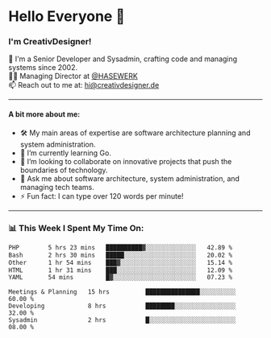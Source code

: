 # Hello Everyone 👋

### I'm CreativDesigner!

🔭 I'm a Senior Developer and Sysadmin, crafting code and managing systems since 2002.  
👨‍💼 Managing Director at [@HASEWERK](https://github.com/HASEWERK)  
📫 Reach out to me at: [hi@creativdesigner.de](mailto:hi@creativdesigner.de)  

---

#### A bit more about me:

- 🛠 My main areas of expertise are software architecture planning and system administration.
- 🌱 I’m currently learning Go.
- 👯 I’m looking to collaborate on innovative projects that push the boundaries of technology.
- 💬 Ask me about software architecture, system administration, and managing tech teams.
- ⚡ Fun fact: I can type over 120 words per minute!  

---

### 📊 **This Week I Spent My Time On:**

<!--START_SECTION:waka-->

```txt
PHP        5 hrs 23 mins   ██████████▓░░░░░░░░░░░░░░   42.89 %
Bash       2 hrs 30 mins   █████░░░░░░░░░░░░░░░░░░░░   20.02 %
Other      1 hr 54 mins    ███▓░░░░░░░░░░░░░░░░░░░░░   15.14 %
HTML       1 hr 31 mins    ███░░░░░░░░░░░░░░░░░░░░░░   12.09 %
YAML       54 mins         █▓░░░░░░░░░░░░░░░░░░░░░░░   07.23 %
```

<!--END_SECTION:waka-->

```text
Meetings & Planning   15 hrs          ███████████████░░░░░░░░░░   60.00 % 
Developing            8 hrs           ████████░░░░░░░░░░░░░░░░░   32.00 % 
Sysadmin              2 hrs           █░░░░░░░░░░░░░░░░░░░░░░░░   08.00 %

